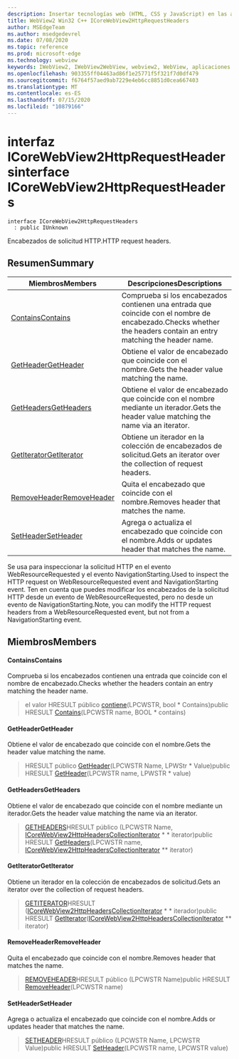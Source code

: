 ```yaml
---
description: Insertar tecnologías web (HTML, CSS y JavaScript) en las aplicaciones nativas con el control Microsoft Edge WebView2
title: WebView2 Win32 C++ ICoreWebView2HttpRequestHeaders
author: MSEdgeTeam
ms.author: msedgedevrel
ms.date: 07/08/2020
ms.topic: reference
ms.prod: microsoft-edge
ms.technology: webview
keywords: IWebView2, IWebView2WebView, webview2, WebView, aplicaciones Win32, Win32, Edge, ICoreWebView2, ICoreWebView2Controller, control de explorador, HTML Edge, ICoreWebView2HttpRequestHeaders
ms.openlocfilehash: 903355ff04463ad86f1e25771f5f321f7d0df479
ms.sourcegitcommit: f6764f57aed9ab7229e4eb6cc8851d0cea667403
ms.translationtype: MT
ms.contentlocale: es-ES
ms.lasthandoff: 07/15/2020
ms.locfileid: "10879166"
---
```

# <span data-ttu-id="b2d9d-104">interfaz ICoreWebView2HttpRequestHeaders</span><span class="sxs-lookup"><span data-stu-id="b2d9d-104">interface ICoreWebView2HttpRequestHeaders</span></span> 

```
interface ICoreWebView2HttpRequestHeaders
  : public IUnknown
```

<span data-ttu-id="b2d9d-105">Encabezados de solicitud HTTP.</span><span class="sxs-lookup"><span data-stu-id="b2d9d-105">HTTP request headers.</span></span>

## <span data-ttu-id="b2d9d-106">Resumen</span><span class="sxs-lookup"><span data-stu-id="b2d9d-106">Summary</span></span>

 <span data-ttu-id="b2d9d-107">Miembros</span><span class="sxs-lookup"><span data-stu-id="b2d9d-107">Members</span></span>                        | <span data-ttu-id="b2d9d-108">Descripciones</span><span class="sxs-lookup"><span data-stu-id="b2d9d-108">Descriptions</span></span>
--------------------------------|---------------------------------------------
[<span data-ttu-id="b2d9d-109">Contains</span><span class="sxs-lookup"><span data-stu-id="b2d9d-109">Contains</span></span>](#contains) | <span data-ttu-id="b2d9d-110">Comprueba si los encabezados contienen una entrada que coincide con el nombre de encabezado.</span><span class="sxs-lookup"><span data-stu-id="b2d9d-110">Checks whether the headers contain an entry matching the header name.</span></span>
[<span data-ttu-id="b2d9d-111">GetHeader</span><span class="sxs-lookup"><span data-stu-id="b2d9d-111">GetHeader</span></span>](#getheader) | <span data-ttu-id="b2d9d-112">Obtiene el valor de encabezado que coincide con el nombre.</span><span class="sxs-lookup"><span data-stu-id="b2d9d-112">Gets the header value matching the name.</span></span>
[<span data-ttu-id="b2d9d-113">GetHeaders</span><span class="sxs-lookup"><span data-stu-id="b2d9d-113">GetHeaders</span></span>](#getheaders) | <span data-ttu-id="b2d9d-114">Obtiene el valor de encabezado que coincide con el nombre mediante un iterador.</span><span class="sxs-lookup"><span data-stu-id="b2d9d-114">Gets the header value matching the name via an iterator.</span></span>
[<span data-ttu-id="b2d9d-115">GetIterator</span><span class="sxs-lookup"><span data-stu-id="b2d9d-115">GetIterator</span></span>](#getiterator) | <span data-ttu-id="b2d9d-116">Obtiene un iterador en la colección de encabezados de solicitud.</span><span class="sxs-lookup"><span data-stu-id="b2d9d-116">Gets an iterator over the collection of request headers.</span></span>
[<span data-ttu-id="b2d9d-117">RemoveHeader</span><span class="sxs-lookup"><span data-stu-id="b2d9d-117">RemoveHeader</span></span>](#removeheader) | <span data-ttu-id="b2d9d-118">Quita el encabezado que coincide con el nombre.</span><span class="sxs-lookup"><span data-stu-id="b2d9d-118">Removes header that matches the name.</span></span>
[<span data-ttu-id="b2d9d-119">SetHeader</span><span class="sxs-lookup"><span data-stu-id="b2d9d-119">SetHeader</span></span>](#setheader) | <span data-ttu-id="b2d9d-120">Agrega o actualiza el encabezado que coincide con el nombre.</span><span class="sxs-lookup"><span data-stu-id="b2d9d-120">Adds or updates header that matches the name.</span></span>

<span data-ttu-id="b2d9d-121">Se usa para inspeccionar la solicitud HTTP en el evento WebResourceRequested y el evento NavigationStarting.</span><span class="sxs-lookup"><span data-stu-id="b2d9d-121">Used to inspect the HTTP request on WebResourceRequested event and NavigationStarting event.</span></span> <span data-ttu-id="b2d9d-122">Ten en cuenta que puedes modificar los encabezados de la solicitud HTTP desde un evento de WebResourceRequested, pero no desde un evento de NavigationStarting.</span><span class="sxs-lookup"><span data-stu-id="b2d9d-122">Note, you can modify the HTTP request headers from a WebResourceRequested event, but not from a NavigationStarting event.</span></span>

## <span data-ttu-id="b2d9d-123">Miembros</span><span class="sxs-lookup"><span data-stu-id="b2d9d-123">Members</span></span>

#### <span data-ttu-id="b2d9d-124">Contains</span><span class="sxs-lookup"><span data-stu-id="b2d9d-124">Contains</span></span> 

<span data-ttu-id="b2d9d-125">Comprueba si los encabezados contienen una entrada que coincide con el nombre de encabezado.</span><span class="sxs-lookup"><span data-stu-id="b2d9d-125">Checks whether the headers contain an entry matching the header name.</span></span>

> <span data-ttu-id="b2d9d-126">el valor HRESULT público [contiene](#contains)(LPCWSTR, bool \* Contains)</span><span class="sxs-lookup"><span data-stu-id="b2d9d-126">public HRESULT [Contains](#contains)(LPCWSTR name, BOOL \* contains)</span></span>

#### <span data-ttu-id="b2d9d-127">GetHeader</span><span class="sxs-lookup"><span data-stu-id="b2d9d-127">GetHeader</span></span> 

<span data-ttu-id="b2d9d-128">Obtiene el valor de encabezado que coincide con el nombre.</span><span class="sxs-lookup"><span data-stu-id="b2d9d-128">Gets the header value matching the name.</span></span>

> <span data-ttu-id="b2d9d-129">HRESULT público [GetHeader](#getheader)(LPCWSTR Name, LPWStr \* Value)</span><span class="sxs-lookup"><span data-stu-id="b2d9d-129">public HRESULT [GetHeader](#getheader)(LPCWSTR name, LPWSTR \* value)</span></span>

#### <span data-ttu-id="b2d9d-130">GetHeaders</span><span class="sxs-lookup"><span data-stu-id="b2d9d-130">GetHeaders</span></span> 

<span data-ttu-id="b2d9d-131">Obtiene el valor de encabezado que coincide con el nombre mediante un iterador.</span><span class="sxs-lookup"><span data-stu-id="b2d9d-131">Gets the header value matching the name via an iterator.</span></span>

> <span data-ttu-id="b2d9d-132">[GETHEADERS](#getheaders)HRESULT público (LPCWSTR Name, [ICoreWebView2HttpHeadersCollectionIterator](icorewebview2httpheaderscollectioniterator.md) \* \* iterator)</span><span class="sxs-lookup"><span data-stu-id="b2d9d-132">public HRESULT [GetHeaders](#getheaders)(LPCWSTR name, [ICoreWebView2HttpHeadersCollectionIterator](icorewebview2httpheaderscollectioniterator.md) \*\* iterator)</span></span>

#### <span data-ttu-id="b2d9d-133">GetIterator</span><span class="sxs-lookup"><span data-stu-id="b2d9d-133">GetIterator</span></span> 

<span data-ttu-id="b2d9d-134">Obtiene un iterador en la colección de encabezados de solicitud.</span><span class="sxs-lookup"><span data-stu-id="b2d9d-134">Gets an iterator over the collection of request headers.</span></span>

> <span data-ttu-id="b2d9d-135">[GETITERATOR](#getiterator)HRESULT ([ICoreWebView2HttpHeadersCollectionIterator](icorewebview2httpheaderscollectioniterator.md) \* \* iterador)</span><span class="sxs-lookup"><span data-stu-id="b2d9d-135">public HRESULT [GetIterator](#getiterator)([ICoreWebView2HttpHeadersCollectionIterator](icorewebview2httpheaderscollectioniterator.md) \*\* iterator)</span></span>

#### <span data-ttu-id="b2d9d-136">RemoveHeader</span><span class="sxs-lookup"><span data-stu-id="b2d9d-136">RemoveHeader</span></span> 

<span data-ttu-id="b2d9d-137">Quita el encabezado que coincide con el nombre.</span><span class="sxs-lookup"><span data-stu-id="b2d9d-137">Removes header that matches the name.</span></span>

> <span data-ttu-id="b2d9d-138">[REMOVEHEADER](#removeheader)HRESULT público (LPCWSTR Name)</span><span class="sxs-lookup"><span data-stu-id="b2d9d-138">public HRESULT [RemoveHeader](#removeheader)(LPCWSTR name)</span></span>

#### <span data-ttu-id="b2d9d-139">SetHeader</span><span class="sxs-lookup"><span data-stu-id="b2d9d-139">SetHeader</span></span> 

<span data-ttu-id="b2d9d-140">Agrega o actualiza el encabezado que coincide con el nombre.</span><span class="sxs-lookup"><span data-stu-id="b2d9d-140">Adds or updates header that matches the name.</span></span>

> <span data-ttu-id="b2d9d-141">[SETHEADER](#setheader)HRESULT público (LPCWSTR Name, LPCWSTR Value)</span><span class="sxs-lookup"><span data-stu-id="b2d9d-141">public HRESULT [SetHeader](#setheader)(LPCWSTR name, LPCWSTR value)</span></span>

